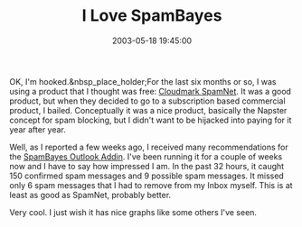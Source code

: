 ﻿---
layout: post
title: "I Love SpamBayes"
comments: false
date: 2003-05-18 19:45:00
categories:
 - Technology
subtext-id: d263f6c0-1e2a-406a-9c7d-5cbc03a4bab2
alias: /blog/I-Love-SpamBayes.aspx
---


OK, I'm hooked.&nbsp_place_holder;For the last six months or so, I was using a product that I thought was free: [Cloudmark SpamNet](http://www.cloudmark.com/products/spamnet/). It was a good product, but when they decided to go to a subscription based commercial product, I bailed. Conceptually it was a nice product, basically the Napster concept for spam blocking, but I didn't want to be hijacked into paying for it year after year.

Well, as I reported a few weeks ago, I received many recommendations for the [SpamBayes Outlook Addin](http://starship.python.net/crew/mhammond/spambayes/). I've been running it for a couple of weeks now and I have to say how impressed I am. In the past 32 hours, it caught 150 confirmed spam messages and 9 possible spam messages. It missed only 6 spam messages that I had to remove from my Inbox myself. This is at least as good as SpamNet, probably better.

Very cool. I just wish it has nice graphs like some others I've seen.
